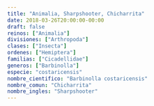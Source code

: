 ```yaml
---
title: "Animalia, Sharpshooter, Chicharrita"
date: 2018-03-26T20:00:00-00:00
draft: false
reinos: ["Animalia"]
divisiones: ["Arthropoda"]
clases: ["Insecta"]
ordenes: ["Hemiptera"]
familias: ["Cicadellidae"]
generos: ["Barbinolla"]
especie: "costaricensis"
nombre_cientifico: "Barbinolla costaricensis"
nombre_comun: "Chicharrita"
nombre_ingles: "Sharpshooter"
---
```

